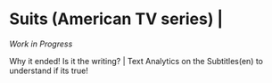 # Suits (American TV series) | 
*Work in Progress*

Why it ended! Is it the writing? | Text Analytics on the Subtitles(en) to understand if its true!


